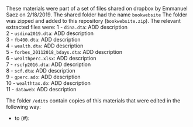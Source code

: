 These materials were part of a set of files shared on dropbox by Emmanuel Saez on 2/18/2019. The shared folder had the name `bookwebsite`
The folder was zipped and added to this repository (`bookwebsite.zip`). The relevant extracted files were:
1 - `dina.dta`: ADD description			
2 - `usdina2019.dta`: ADD description			 
3 - `fb400.dta`: ADD description			
4 - `wealth.dta`: ADD description			
5 - `forbes_20112018_bdays.dta`: ADD description				
6 - `wealthperc.xlsx`: ADD description			
7 - `rscfp2016.dta`: ADD description						
8 - `scf.dta`: ADD description			
9 - `gperc.ado`: ADD description  
10 - `wealthtax.do`: ADD description  
11 - `dataweb`: ADD description  

The folder `/edits` contain copies of this materials that were edited in the following way:
 -  to (#):
